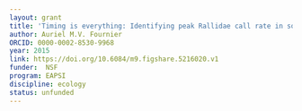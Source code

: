 ```yaml
---
layout: grant
title: 'Timing is everything: Identifying peak Rallidae call rate in southeast Australia'
author: Auriel M.V. Fournier
ORCID: 0000-0002-8530-9968
year: 2015
link: https://doi.org/10.6084/m9.figshare.5216020.v1
funder:  NSF
program: EAPSI
discipline: ecology
status: unfunded
---
```


